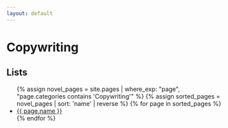 ```yaml
---
layout: default
---
```


# Copywriting

## Lists
<ul>
{% assign novel_pages = site.pages | where_exp: "page", "page.categories contains 'Copywriting'" %}
{% assign sorted_pages = novel_pages | sort: 'name' | reverse %}
{% for page in sorted_pages %}
    <li>
      <a href="{{ page.url | relative_url }}">{{ page.name }}</a>
    </li>
{% endfor %}
</ul>